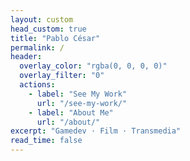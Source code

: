 ```yaml
---
layout: custom
head_custom: true
title: "Pablo César"
permalink: /
header:
  overlay_color: "rgba(0, 0, 0, 0)"
  overlay_filter: "0"
  actions:
    - label: "See My Work"
      url: "/see-my-work/"
    - label: "About Me"
      url: "/about/"
excerpt: "Gamedev · Film · Transmedia"
read_time: false
---
```


